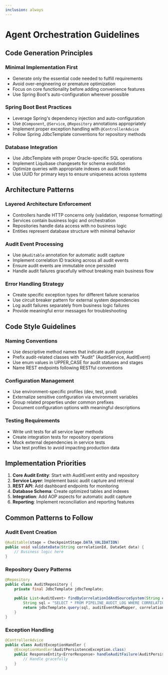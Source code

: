 ```yaml
---
inclusion: always
---
```


# Agent Orchestration Guidelines

## Code Generation Principles

### Minimal Implementation First
- Generate only the essential code needed to fulfill requirements
- Avoid over-engineering or premature optimization
- Focus on core functionality before adding convenience features
- Use Spring Boot's auto-configuration wherever possible

### Spring Boot Best Practices
- Leverage Spring's dependency injection and auto-configuration
- Use `@Component`, `@Service`, `@Repository` annotations appropriately
- Implement proper exception handling with `@ControllerAdvice`
- Follow Spring JdbcTemplate conventions for repository methods

### Database Integration
- Use JdbcTemplate with proper Oracle-specific SQL operations
- Implement Liquibase changesets for schema evolution
- Optimize queries with appropriate indexes on audit fields
- Use UUID for primary keys to ensure uniqueness across systems

## Architecture Patterns

### Layered Architecture Enforcement
- Controllers handle HTTP concerns only (validation, response formatting)
- Services contain business logic and orchestration
- Repositories handle data access with no business logic
- Entities represent database structure with minimal behavior

### Audit Event Processing
- Use `@Auditable` annotation for automatic audit capture
- Implement correlation ID tracking across all audit events
- Ensure audit events are immutable once persisted
- Handle audit failures gracefully without breaking main business flow

### Error Handling Strategy
- Create specific exception types for different failure scenarios
- Use circuit breaker pattern for external system dependencies
- Log audit failures separately from business logic failures
- Provide meaningful error messages for troubleshooting

## Code Style Guidelines

### Naming Conventions
- Use descriptive method names that indicate audit purpose
- Prefix audit-related classes with "Audit" (AuditService, AuditEvent)
- Use enum values in UPPER_CASE for audit statuses and stages
- Name REST endpoints following RESTful conventions

### Configuration Management
- Use environment-specific profiles (dev, test, prod)
- Externalize sensitive configuration via environment variables
- Group related properties under common prefixes
- Document configuration options with meaningful descriptions

### Testing Requirements
- Write unit tests for all service layer methods
- Create integration tests for repository operations
- Mock external dependencies in service tests
- Use test profiles to avoid impacting production data

## Implementation Priorities

1. **Core Audit Entity**: Start with AuditEvent entity and repository
2. **Service Layer**: Implement basic audit capture and retrieval
3. **REST API**: Add dashboard endpoints for monitoring
4. **Database Schema**: Create optimized tables and indexes
5. **Integration**: Add AOP aspects for automatic audit capture
6. **Reporting**: Implement reconciliation and reporting features

## Common Patterns to Follow

### Audit Event Creation
```java
@Auditable(stage = CheckpointStage.DATA_VALIDATION)
public void validateData(String correlationId, DataSet data) {
    // Business logic here
}
```

### Repository Query Patterns
```java
@Repository
public class AuditRepository {
    private final JdbcTemplate jdbcTemplate;
    
    public List<AuditEvent> findByCorrelationIdAndSourceSystem(String correlationId, String sourceSystem) {
        String sql = "SELECT * FROM PIPELINE_AUDIT_LOG WHERE CORRELATION_ID = ? AND SOURCE_SYSTEM = ?";
        return jdbcTemplate.query(sql, auditEventRowMapper, correlationId, sourceSystem);
    }
}
```

### Exception Handling
```java
@ControllerAdvice
public class AuditExceptionHandler {
    @ExceptionHandler(AuditPersistenceException.class)
    public ResponseEntity<ErrorResponse> handleAuditFailure(AuditPersistenceException ex) {
        // Handle gracefully
    }
}
```
